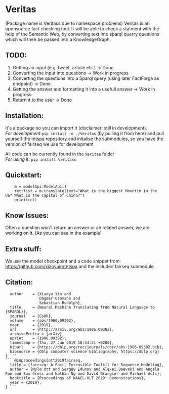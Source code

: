 # Veritas
(Package name is Veritass due to namespace problems)
Veritas is an opensource fact checking tool.
It will be able to check a statment with the help of the Semantic Web, by converting text into sparql querry questions which will then be passed into a KnowledgeGraph.


## TODO:
1. Getting an input (e.g. tweet, article etc.) -> Done
2. Converting the input into questions -> Work in progress
3. Converting the questions into a Sparql query (using later FactForge as endpoint) -> Done
4. Getting the answer and formatting it into a usefull answer -> Work in progress
5. Return it to the user -> Done


## Installation:
It's a package so you can import it (disclaimer: still in development).<br/>
*For development*:`pip install -e ./Veritas` (by pulling it from here) and pull yourself the tntspa repository and initalise the submodules, so you have the version of fairseq we use for development<br/>

All code can be currently found in the `Veritas` folder <br/>
*For using it*: `pip install Veritass` <br/>


## Quickstart:
```from Veritas import modelApi
    m = modelApi.ModelApi()
    ret:list = m.translate(text="What is the biggest Mountin in the US? What is the capital of China?")
    print(ret)
```
## Know Issues:
Often a question won't return an answer or an related answer, we are working on it. (As you can see in the example)

## Extra stuff:
We use the model checkpoint and a code snippet from: https://github.com/xiaoyuin/tntspa and the included fairseq submodule.


## Citation:

``` @article{DBLP:journals/corr/abs-1906-09302,
  author    = {Xiaoyu Yin and
               Dagmar Gromann and
               Sebastian Rudolph},
  title     = {Neural Machine Translating from Natural Language to {SPARQL}},
  journal   = {CoRR},
  volume    = {abs/1906.09302},
  year      = {2019},
  url       = {http://arxiv.org/abs/1906.09302},
  archivePrefix = {arXiv},
  eprint    = {1906.09302},
  timestamp = {Thu, 27 Jun 2019 18:54:51 +0200},
  biburl    = {https://dblp.org/rec/journals/corr/abs-1906-09302.bib},
  bibsource = {dblp computer science bibliography, https://dblp.org}
} ```
``` @inproceedings{ott2019fairseq,
  title = {fairseq: A Fast, Extensible Toolkit for Sequence Modeling},
  author = {Myle Ott and Sergey Edunov and Alexei Baevski and Angela Fan and Sam Gross and Nathan Ng and David Grangier and Michael Auli},
  booktitle = {Proceedings of NAACL-HLT 2019: Demonstrations},
  year = {2019},
} ```